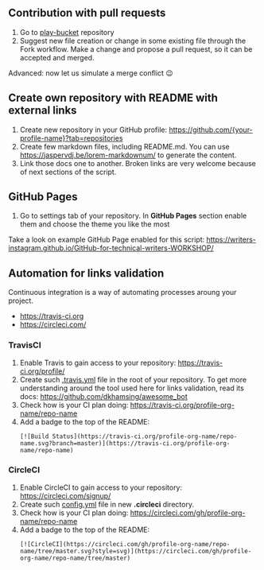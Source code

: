 ## Contribution with pull requests

1. Go to [play-bucket](https://github.com/Writers-Instagram/play-bucket) repository
1. Suggest new file creation or change in some existing file through the Fork workflow. Make a change and propose a pull request, so it can be accepted and merged.

Advanced: now let us simulate a merge conflict :wink:

## Create own repository with README with external links

1. Create new repository in your GitHub profile: https://github.com/{your-profile-name}?tab=repositories
1. Create few markdown files, including README.md. You can use https://jaspervdj.be/lorem-markdownum/ to generate the content.
1. Link those docs one to another. Broken links are very welcome because of next sections of the script.

## GitHub Pages

1. Go to settings tab of your repository. In **GitHub Pages** section enable them and choose the theme you like the most

Take a look on example GitHub Page enabled for this script: https://writers-instagram.github.io/GitHub-for-technical-writers-WORKSHOP/

## Automation for links validation

Continuous integration is a way of automating processes aroung your project.
- https://travis-ci.org
- https://circleci.com/

### TravisCI

1. Enable Travis to gain access to your repository: https://travis-ci.org/profile/
2. Create such [.travis.yml](.travis.yml) file in the root of your repository. To get more understanding around the tool used here for links validation, read its docs: https://github.com/dkhamsing/awesome_bot
3. Check how is your CI plan doing: https://travis-ci.org/profile-org-name/repo-name
4. Add a badge to the top of the README:
   ```
   [![Build Status](https://travis-ci.org/profile-org-name/repo-name.svg?branch=master)](https://travis-ci.org/profile-org-name/repo-name)
   ```

### CircleCI

1. Enable CircleCI to gain access to your repository: https://circleci.com/signup/
1. Create such [config.yml](.circleci/config.yml) file in new **.circleci** directory.
1. Check how is your CI plan doing: https://circleci.com/gh/profile-org-name/repo-name
1. Add a badge to the top of the README:
   ```
   [![CircleCI](https://circleci.com/gh/profile-org-name/repo-name/tree/master.svg?style=svg)](https://circleci.com/gh/profile-org-name/repo-name/tree/master)
   ```

